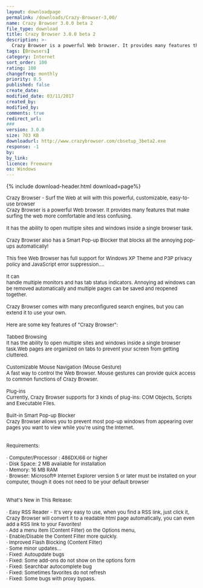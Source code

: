 ```yaml
---
layout: downloadpage
permalink: /downloads/Crazy-Browser-3,00/
name: Crazy Browser 3.0.0 beta 2
file_type: download
title: Crazy Browser 3.0.0 beta 2
description: >-
  Crazy Browser is a powerful Web browser. It provides many features that make surfing the web more comfortable and less confusing.
tags: [Browsers]
category: Internet
sort_order: 100
rating: 100
changefreq: monthly
priority: 0.5
published: false
create_date: 
modified_date: 03/11/2017
created_by: 
modified_by: 
comments: true
redirect_url: 
### 
version: 3.0.0
size: 703 KB
downloadurl: http://www.crazybrowser.com/cbsetup_3beta2.exe
response: -1
by: 
by_link: 
licence: Freeware  
os: Windows
---
```


{% include download-header.html download=page%}

<p style="fix-download-text !important">
<p><font size="2">Crazy Browser - Surf the Web at will with this powerful, customizable, easy-to-use browser <br />
Crazy Browser is a powerful Web browser. It provides many features that make surfing the web more comfortable and less confusing. <br />
<br />
It has the ability to open multiple sites and windows inside a single browser task. <br />
<br />
Crazy Browser also has a Smart Pop-up Blocker that blocks all the annoying pop-ups automatically! <br />
<br />
This free Web Browser has full support for Windows XP Theme and P3P privacy policy and JavaScript error suppression.... <br />
<br />
It can <br />
handle multiple monitors and has tab status indicators. Annoying ad windows can be removed automatically and multiple pages can be saved and reopened together. <br />
<br />
Crazy Browser comes with many preconfigured search engines, but you can extend it to use your own. <br />
<br />
Here are some key features of "Crazy Browser": <br />
<br />
Tabbed Browsing <br />
It has the ability to open multiple sites and windows inside a single browser task.Web pages are organized on tabs to prevent your screen from getting cluttered. <br />
<br />
Customizable Mouse Navigation (Mouse Gesture) <br />
A fast way to control the Web Browser. Mouse gestures can provide quick access to common functions of Crazy Browser. <br />
<br />
Plug-ins <br />
Currently, Crazy Browser supports for 3 kinds of plug-ins: COM Objects, Scripts and Executable Files. <br />
<br />
Built-in Smart Pop-up Blocker <br />
Crazy Browser allows you to prevent most pop-up windows from appearing over pages you want to view while you're using the Internet. <br />
<br />
<br />
Requirements: <br />
<br />
· Computer/Processor : 486DX/66 or higher <br />
· Disk Space: 2 MB available for installation <br />
· Memory: 16 MB RAM <br />
· Browser: Microsoft® Internet Explorer version 5 or later must be installed on your computer, though it does not need to be your default browser <br />
<br />
<br />
What's New in This Release: <br />
<br />
· Easy RSS Reader - It's very easy to use, when you find a RSS link, just click it, Crazy Browser will convert it to a readable html page automatically, you can even add a RSS link to your Favorites! <br />
· Add a menu item (Content Filter) on the Options menu, <br />
· Enable/Disable the Content Filter more quickly. <br />
· Improved Flash Blocking (Content Filter) <br />
· Some minor updates... <br />
· Fixed: Autoupdate bugs <br />
· Fixed: Some add-ons do not show on the options form <br />
· Fixed: Searchbar autocomplete bug <br />
· Fixed: Sometimes favorites do not refresh <br />
· Fixed: Some bugs with proxy bypass.</font></p></p>
